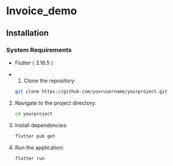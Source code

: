 # Invoice_demo
## Installation
### System Requirements
- Flutter ( 3.16.5 )
  
- 1. Clone the repository:

    ```bash
    git clone https://github.com/yourusername/yourproject.git
    ```

2. Navigate to the project directory:

    ```bash
    cd yourproject
    ```

3. Install dependencies:

    ```bash
    flutter pub get
    ```

4. Run the application:

    ```bash
    flutter run
    ```

